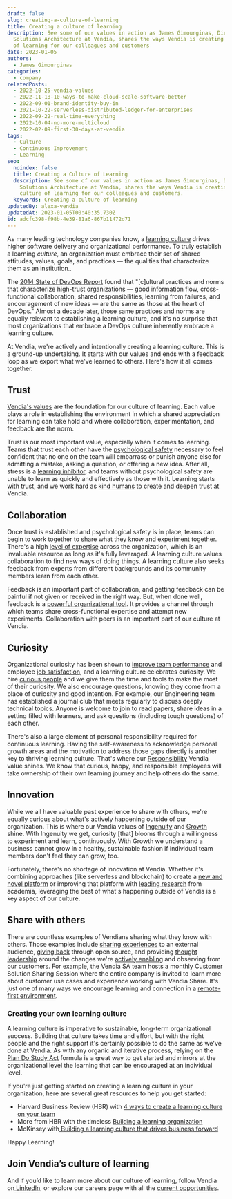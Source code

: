```yaml
---
draft: false
slug: creating-a-culture-of-learning
title: Creating a culture of learning
description: See some of our values in action as James Gimourginas, Director of
  Solutions Architecture at Vendia, shares the ways Vendia is creating a culture
  of learning for our colleagues and customers
date: 2023-01-05
authors:
  - James Gimourginas
categories:
  - company
relatedPosts:
  - 2022-10-25-vendia-values
  - 2022-11-18-10-ways-to-make-cloud-scale-software-better
  - 2022-09-01-brand-identity-buy-in
  - 2021-10-22-serverless-distributed-ledger-for-enterprises
  - 2022-09-22-real-time-everything
  - 2022-10-04-no-more-multicloud
  - 2022-02-09-first-30-days-at-vendia
tags:
  - Culture
  - Continuous Improvement
  - Learning
seo:
  noindex: false
  title: Creating a Culture of Learning
  description: See some of our values in action as James Gimourginas, Director of
    Solutions Architecture at Vendia, shares the ways Vendia is creating a
    culture of learning for our colleagues and customers.
  keywords: Creating a culture of learning
updatedBy: alexa-vendia
updatedAt: 2023-01-05T00:40:35.730Z
id: adcfc398-f98b-4e39-81a6-867b11472d71
---
```


As many leading technology companies know, a [learning culture](https://cloud.google.com/architecture/devops/devops-culture-learning-culture) drives higher software delivery and organizational performance. To truly establish a learning _culture_, an organization must embrace their set of shared attitudes, values, goals, and practices — the qualities that characterize them as an institution..

The [2014 State of DevOps Report](https://services.google.com/fh/files/misc/state-of-devops-2014.pdf) found that "[c]ultural practices and norms that characterize high-trust organizations — good information flow, cross-functional collaboration, shared responsibilities, learning from failures, and encouragement of new ideas — are the same as those at the heart of DevOps." Almost a decade later, those same practices and norms are equally relevant to establishing a learning culture, and it's no surprise that most organizations that embrace a DevOps culture inherently embrace a learning culture.

At Vendia, we're actively and intentionally creating a learning culture. This is a ground-up undertaking. It starts with our values and ends with a feedback loop as we export what we've learned to others. Here's how it all comes together.


## Trust

[Vendia's values](https://www.vendia.com/blog/vendia-values) are the foundation for our culture of learning. Each value plays a role in establishing the environment in which a shared appreciation for learning can take hold and where collaboration, experimentation, and feedback are the norm.

Trust is our most important value, especially when it comes to learning. Teams that trust each other have the [psychological safety](https://rework.withgoogle.com/print/guides/5721312655835136/) necessary to feel confident that no one on the team will embarrass or punish anyone else for admitting a mistake, asking a question, or offering a new idea. After all, stress is a [learning inhibitor](https://www.psychologytoday.com/us/blog/ritual-and-the-brain/201804/why-your-brain-stress-fails-learn-properly), and teams without psychological safety are unable to learn as quickly and effectively as those with it. Learning starts with trust, and we work hard as [kind humans](https://www.vendia.com/kind-humans) to create and deepen trust at Vendia.


## Collaboration

Once trust is established and psychological safety is in place, teams can begin to work together to share what they know and experiment together. There's a high [level of expertise](https://www.vendia.com/blog/10-ways-to-make-cloud-scale-software-better) across the organization, which is an invaluable resource as long as it's fully leveraged. A learning culture values collaboration to find new ways of doing things. A learning culture also seeks feedback from experts from different backgrounds and its community members learn from each other. 

Feedback is an important part of collaboration, and getting feedback can be painful if not given or received in the right way. But, when done well, feedback is a [powerful organizational tool](https://www.vendia.com/blog/brand-identity-buy-in#6-get-feedback-from-your-key-stakeholders). It provides a channel through which teams share cross-functional expertise and attempt new experiments. Collaboration with peers is an important part of our culture at Vendia.


## Curiosity

Organizational curiosity has been shown to [improve team performance](https://hbr.org/2018/09/the-business-case-for-curiosity) and employee [job satisfaction](https://cloud.google.com/architecture/devops/devops-culture-job-satisfaction), and a learning culture celebrates curiosity. We hire [curious people](https://www.linkedin.com/company/vendiahq/people/) and we give them the time and tools to make the most of their curiosity. We also encourage questions, knowing they come from a place of curiosity and good intention. For example, our Engineering team has established a journal club that meets regularly to discuss deeply technical topics. Anyone is welcome to join to read papers, share ideas in a setting filled with learners, and ask questions (including tough questions) of each other.

There's also a large element of personal responsibility required for continuous learning. Having the self-awareness to acknowledge personal growth areas and the motivation to address those gaps directly is another key to thriving learning culture. That's where our [Responsibility](https://www.vendia.com/blog/vendia-values#responsibility) Vendia value shines. We know that curious, happy, and responsible employees will take ownership of their own learning journey and help others do the same.


## Innovation

While we all have valuable past experience to share with others, we're equally curious about what's actively happening outside of our organization. This is where our Vendia values of [Ingenuity](https://www.vendia.com/blog/vendia-values#ingenuity) and [Growth](https://www.vendia.com/blog/vendia-values#growth) shine. With Ingenuity we get, curiosity [that] blooms through a willingness to experiment and learn, continuously. With Growth we understand a business cannot grow in a healthy, sustainable fashion if individual team members don't feel they can grow, too.

Fortunately, there's no shortage of innovation at Vendia. Whether it's combining approaches (like serverless and blockchain) to create a [new and novel platform](https://www.vendia.com/blog/serverless-distributed-ledger-for-enterprises) or improving that platform with [leading research](https://www.vendia.com/blog/data-sharing-deterministic-databases) from academia, leveraging the best of what's happening outside of Vendia is a key aspect of our culture.


## Share with others

There are countless examples of Vendians sharing what they know with others. Those examples include [sharing experiences](https://www.vendia.com/blog/how-to-build-an-enterprise-blockchain) to an external audience, [giving back](https://www.vendia.com/blog/10-ways-to-make-cloud-scale-software-better#practice-no-10--give-back-through-open-source) through open source, and providing [thought leadership](https://www.vendia.com/blog/real-time-everything) around the changes we're [actively enabling](https://www.vendia.com/blog/no-more-multicloud) and observing from our customers. For example, the Vendia SA team hosts a monthly Customer Solution Sharing Session where the entire company is invited to learn more about customer use cases and experience working with Vendia Share. It's just one of many ways we encourage learning and connection in a [remote-first environment](https://www.vendia.com/blog/first-30-days-at-vendia).


### Creating your own learning culture

A learning culture is imperative to sustainable, long-term organizational success. Building that culture takes time and effort, but with the right people and the right support it's certainly possible to do the same as we've done at Vendia. As with any organic and iterative process, relying on the [Plan Do Study Act](https://en.wikipedia.org/wiki/PDCA) formula is a great way to get started and mirrors at the organizational level the learning that can be encouraged at an individual level.

If you're just getting started on creating a learning culture in your organization, here are several great resources to help you get started:



* Harvard Business Review (HBR) with [4 ways to create a learning culture on your team](https://hbr.org/2018/07/4-ways-to-create-a-learning-culture-on-your-team)
* More from HBR with the timeless [Building a learning organization ](https://hbr.org/1993/07/building-a-learning-organization)
* McKinsey with[ Building a learning culture that drives business forward ](https://www.mckinsey.com/capabilities/people-and-organizational-performance/our-insights/building-a-learning-culture-that-drives-business-forward)

Happy Learning!


## Join Vendia’s culture of learning

And if you’d like to learn more about our culture of learning, follow Vendia on[ LinkedIn](https://www.linkedin.com/company/vendiahq/mycompany/), or explore our careers page with all the [current opportunities](https://www.vendia.com/careers).